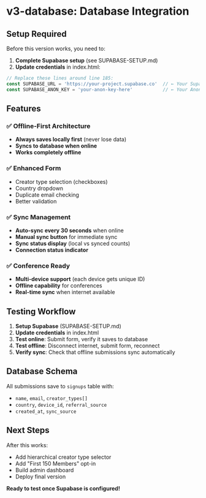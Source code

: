 # v3-database: Database Integration

## Setup Required

Before this version works, you need to:

1. **Complete Supabase setup** (see SUPABASE-SETUP.md)
2. **Update credentials** in index.html:

```javascript
// Replace these lines around line 185:
const SUPABASE_URL = 'https://your-project.supabase.co'  // ← Your Supabase URL
const SUPABASE_ANON_KEY = 'your-anon-key-here'           // ← Your Anon Key
```

## Features

### ✅ Offline-First Architecture
- **Always saves locally first** (never lose data)
- **Syncs to database when online**
- **Works completely offline**

### ✅ Enhanced Form
- Creator type selection (checkboxes)
- Country dropdown
- Duplicate email checking
- Better validation

### ✅ Sync Management
- **Auto-sync every 30 seconds** when online
- **Manual sync button** for immediate sync
- **Sync status display** (local vs synced counts)
- **Connection status indicator**

### ✅ Conference Ready
- **Multi-device support** (each device gets unique ID)
- **Offline capability** for conferences
- **Real-time sync** when internet available

## Testing Workflow

1. **Setup Supabase** (SUPABASE-SETUP.md)
2. **Update credentials** in index.html
3. **Test online**: Submit form, verify it saves to database
4. **Test offline**: Disconnect internet, submit form, reconnect
5. **Verify sync**: Check that offline submissions sync automatically

## Database Schema

All submissions save to `signups` table with:
- `name`, `email`, `creator_types[]`
- `country`, `device_id`, `referral_source`
- `created_at`, `sync_source`

## Next Steps

After this works:
- Add hierarchical creator type selector
- Add "First 150 Members" opt-in
- Build admin dashboard
- Deploy final version

**Ready to test once Supabase is configured!**
